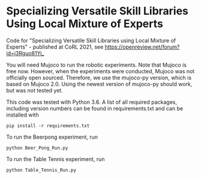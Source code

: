 # Specializing Versatile Skill Libraries Using Local Mixture of Experts
Code for "Specializing Versatile Skill Libraries using Local Mixture of Experts" - published at CoRL 2021, see <https://openreview.net/forum?id=j3Rguo81Yi_> 

You will need Mujoco to run the robotic experiments. Note that Mujoco is free now. However, when the experiments were conducted, 
Mujoco was not officially open sourced. Therefore, we use the mujoco-py version, which is based on Mujoco 2.0. Using the newest
version of mujoco-py should work, but was not tested yet.


This code was tested with Python 3.6. A list of all required packages, including version numbers can be found in requirements.txt and
can be installed with 
```
pip install -r requirements.txt
```

To run the Beerpong experiment, run

```
python Beer_Pong_Run.py
```
To run the Table Tennis experiment, run

```
python Table_Tennis_Run.py
```
